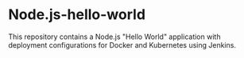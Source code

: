 # Node.js-hello-world

This repository contains a Node.js "Hello World" application with deployment configurations for Docker and Kubernetes using Jenkins.
